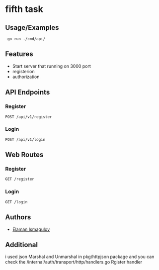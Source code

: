 # fifth task

## Usage/Examples

```
 go run ./cmd/api/
```

## Features

- Start server that running on 3000 port
- registerion
- authorization 

## API Endpoints

### Register

```http
POST /api/v1/register
```

### Login

```http
POST /api/v1/login
```

## Web Routes

### Register
```http
GET /register
```

### Login
```http
GET /login
```

## Authors

- [Elaman Ismagulov](https://t.me/Double_power)

## Additional

i used json Marshal and Unmarshal in pkg/httpjson package
and you can check the /internal/auth/transport/http/handlers.go  Rgister handler